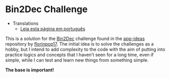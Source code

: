 # Bin2Dec Challenge

- Translations
  - [Leia esta página em português](./README/README-pt_br.md)

This is a solution for the [Bin2Dec](https://github.com/florinpop17/app-ideas/blob/master/Projects/1-Beginner/Bin2Dec-App.md) challenge found in the [app-ideas](https://github.com/florinpop17/app-ideas) repository by [florinpop17](https://). The initial idea is to solve the challenges as a hobby, but I intend to add complexity to the code with the aim of putting into practice logics and concepts that I haven’t seen for a long time, even if simple, while I can test and learn new things from something simple.

**The base is important!**
